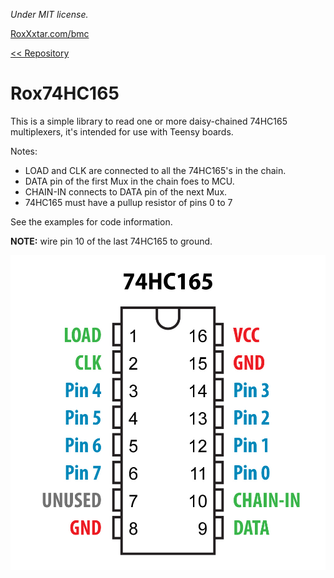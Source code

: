 *Under MIT license.*

[RoxXxtar.com/bmc](https://www.roxxxtar.com/bmc)

[<< Repository](../README.md)

# Rox74HC165

This is a simple library to read one or more daisy-chained 74HC165 multiplexers, it's intended for use with Teensy boards.

Notes:
- LOAD and CLK are connected to all the 74HC165's in the chain.
- DATA pin of the first Mux in the chain foes to MCU.
- CHAIN-IN connects to DATA pin of the next Mux.
- 74HC165 must have a pullup resistor of pins 0 to 7

See the examples for code information.

**NOTE:** wire pin 10 of the last 74HC165 to ground.

![74HC165 wiring instructions](../images/74HC165.jpg)
